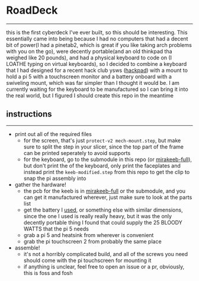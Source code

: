 # RoadDeck
---
this is the first cyberdeck I've ever built, so this should be interesting. This essentially came into being because I had no computers that had a decent bit of power(I had a pinetab2, which is great if you like taking arch problems with you on the go), were decently portable(and an old thinkpad tha weighed like 20 pounds), and had a physical keyboard to code on (I LOATHE typing on virtual keyboards), so I decided to combine a keyboard that I had designed for a recent hack club ysws ([hackpad](hackpad.hackclub.com)) with a mount to hold a pi 5 with a touchscreen monitor and a battery onboard with a swiveling mount, which was far simpler than I thought it would be. I am currently waiting for the keyboard to be manufactured so I can bring it into the real world, but I figured I should create this repo in the meantime

## instructions
---
* print out all of the required files
    - for the screen, that's just `protect-v2 mech-mount.step`, but make sure to split the step in your slicer, since the top part of the frame can be printed seperately to avoid supports
    - for the keyboard, go to the submodule in this repo (or [mirakeeb-full](github.com/nerdwithcomputers/mirakeeb-full)), but don't print the of the keyboard, only print the faceplates and instead print the `keeb-modified.step` from this repo to get the clip to snap the pi assembly into
* gather the hardware!
    - the pcb for the keeb is in [mirakeeb-full](github.com/nerdwithcomputers/mirakeeb-full) or the submodule, and you can get it manufactured wherever, just make sure to look at the parts list
    - get the battery I [used](https://www.amazon.com/dp/B0CX53BLM5), or something else with similar dimensions, since the one I used is really really heavy, but it was the only decently portable thing I found that could supply the 25 BLOODY WATTS that the pi 5 needs
    - grab a pi 5 and heatsink from wherever is convenient
    - grab the pi touchscreen 2 from probably the same place
* assemble!
    - it's not a horribly complicated build, and all of the screws you need should come with the pi touchscreen for mounting it
    - if anything is unclear, feel free to open an issue or a pr, obviously, this is foss and fosh
